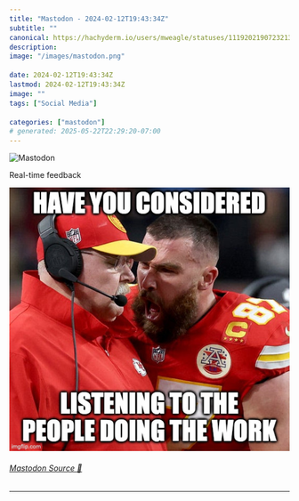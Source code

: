 ```yaml
---
title: "Mastodon - 2024-02-12T19:43:34Z"
subtitle: ""
canonical: https://hachyderm.io/users/mweagle/statuses/111920219072321323
description:
image: "/images/mastodon.png"

date: 2024-02-12T19:43:34Z
lastmod: 2024-02-12T19:43:34Z
image: ""
tags: ["Social Media"]

categories: ["mastodon"]
# generated: 2025-05-22T22:29:20-07:00
---
```

![Mastodon](/images/mastodon.png)

<p>Real-time feedback</p>

![A photo of Travis Kelce shouting at his coach Andy Reid with a caption that says “Have you considered listening to the people doing the work”](4ea3d2f750633c73.png)

###### [Mastodon Source 🐘](https://hachyderm.io/@mweagle/111920219072321323)

___
